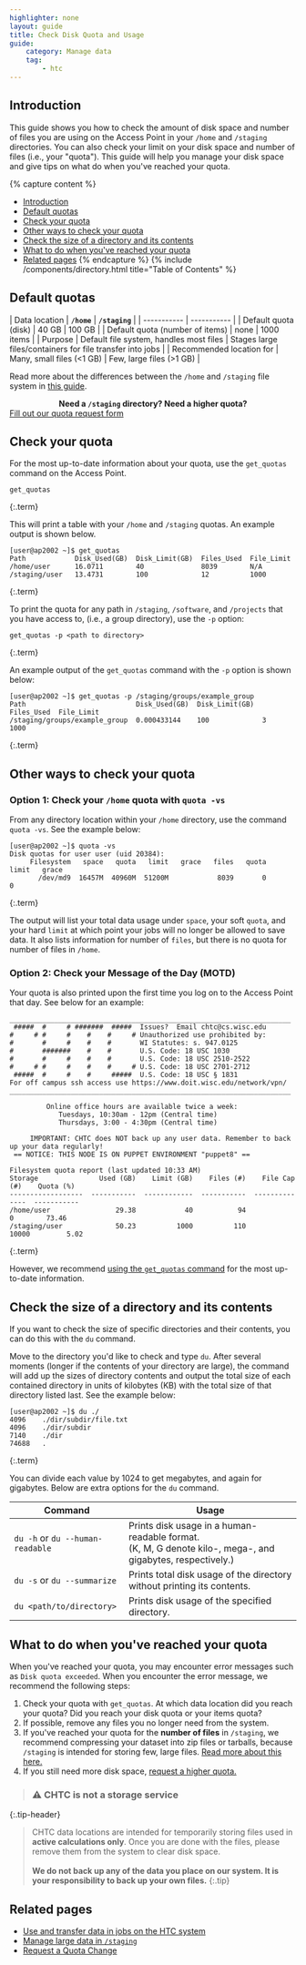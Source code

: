 ```yaml
---
highlighter: none
layout: guide
title: Check Disk Quota and Usage
guide:
    category: Manage data
    tag:
        - htc
---
```


## Introduction

This guide shows you how to check the amount of disk space and number of files you are using on the Access Point in your `/home` and `/staging` directories. You can also check your limit on your disk space and number of files (i.e., your "quota"). This guide will help you manage your disk space and give tips on what do when you've reached your quota.

{% capture content %}
- [Introduction](#introduction)
- [Default quotas](#default-quotas)
- [Check your quota](#check-your-quota)
- [Other ways to check your quota](#other-ways-to-check-your-quota)
- [Check the size of a directory and its contents](#check-the-size-of-a-directory-and-its-contents)
- [What to do when you've reached your quota](#what-to-do-when-youve-reached-your-quota)
- [Related pages](#related-pages)
{% endcapture %}
{% include /components/directory.html title="Table of Contents" %}

## Default quotas

| Data location | **`/home`** |  **`/staging`** |
| ----------- | ----------- |
| Default quota (disk) | 40 GB | 100 GB |
| Default quota (number of items) | none | 1000 items |
| Purpose | Default file system, handles most files | Stages large files/containers for file transfer into jobs |
| Recommended location for | Many, small files (<1 GB) | Few, large files (>1 GB) | 

Read more about the differences between the `/home` and `/staging` file system in [this guide](htc-job-file-transfer#data-storage-locations).

<p style="text-align: center; margin-bottom: 0; font-weight: bold;">Need a <code>/staging</code> directory? Need a higher quota?</p>
<div class="d-flex mb-3">
	<div class="p-3 m-auto">
		<a class="btn btn-primary" style="text-align: center" href="quota-request">Fill out our quota request form</a>
	</div>
</div>

## Check your quota

For the most up-to-date information about your quota, use the `get_quotas` command on the Access Point.
```
get_quotas
```
{:.term}

This will print a table with your `/home` and `/staging` quotas. An example output is shown below.

```
[user@ap2002 ~]$ get_quotas
Path            Disk_Used(GB)  Disk_Limit(GB)  Files_Used  File_Limit
/home/user      16.0711        40              8039        N/A
/staging/user   13.4731        100             12          1000
```
{:.term}

To print the quota for any path in `/staging`, `/software`, and `/projects` that you have access to, (i.e., a group directory), use the `-p` option:

```
get_quotas -p <path to directory>
```
{:.term}

An example output of the `get_quotas` command with the `-p` option is shown below:

```
[user@ap2002 ~]$ get_quotas -p /staging/groups/example_group
Path                           Disk_Used(GB)  Disk_Limit(GB)  Files_Used  File_Limit
/staging/groups/example_group  0.000433144    100             3           1000
```
{:.term}

## Other ways to check your quota

### Option 1: Check your `/home` quota with `quota -vs`

From any directory location within your `/home` directory, use the command
`quota -vs`. See the example below:

``` 
[user@ap2002 ~]$ quota -vs
Disk quotas for user user (uid 20384): 
     Filesystem   space   quota   limit   grace   files   quota   limit   grace
       /dev/md9  16457M  40960M  51200M            8039       0       0      
```
{:.term}

The output will list your total data usage under `space`, your soft
`quota`, and your hard `limit` at which point your jobs will no longer
be allowed to save data. It also lists information for number of `files`, but
there is no quota for number of files in `/home`.

### Option 2: Check your Message of the Day (MOTD)

Your quota is also printed upon the first time you log on to the Access Point that day. See below for an example:

```
_____________________________________________________________________
 #####  #     # #######  #####  Issues?  Email chtc@cs.wisc.edu
#     # #     #    #    #     # Unauthorized use prohibited by:
#       #     #    #    #       WI Statutes: s. 947.0125
#       #######    #    #       U.S. Code: 18 USC 1030
#       #     #    #    #       U.S. Code: 18 USC 2510-2522
#     # #     #    #    #     # U.S. Code: 18 USC 2701-2712
 #####  #     #    #     #####  U.S. Code: 18 USC § 1831
For off campus ssh access use https://www.doit.wisc.edu/network/vpn/
_____________________________________________________________________

         Online office hours are available twice a week:
            Tuesdays, 10:30am - 12pm (Central time)
            Thursdays, 3:00 - 4:30pm (Central time)

     IMPORTANT: CHTC does NOT back up any user data. Remember to back up your data regularly!
 == NOTICE: THIS NODE IS ON PUPPET ENVIRONMENT "puppet8" ==

Filesystem quota report (last updated 10:33 AM)
Storage               Used (GB)    Limit (GB)    Files (#)    File Cap (#)    Quota (%)
------------------  -----------  ------------  -----------  --------------  -----------
/home/user                29.38            40           94               0        73.46
/staging/user             50.23          1000          110           10000         5.02
```
{:.term}

However, we recommend [using the `get_quotas` command](#check-your-quota) for the most up-to-date information.

## Check the size of a directory and its contents

If you want to check the size of specific directories and their contents, you can do this with the `du` command.

Move to the directory you'd like to check and type `du`. After several
moments (longer if the contents of your directory are large), the command
will add up the sizes of directory contents and output the total size of
each contained directory in units of kilobytes (KB) with the total size of
that directory listed last. See the example below:

``` 
[user@ap2002 ~]$ du ./
4096    ./dir/subdir/file.txt
4096    ./dir/subdir
7140    ./dir
74688   .
```
{:.term}

You can divide each value by 1024 to get megabytes, and again for gigabytes. Below are extra options for the `du` command.

| Command | Usage |
| --- | --- |
| `du -h` or `du --human-readable` | Prints disk usage in a human-readable format.<br>(K, M, G denote kilo-, mega-, and gigabytes, respectively.)
| `du -s` or `du --summarize` | Prints total disk usage of the directory without printing its contents. |
| `du <path/to/directory>` | Prints disk usage of the specified directory. |

## What to do when you've reached your quota

When you've reached your quota, you may encounter error messages such as `Disk quota exceeded`. When you encounter the error message, we recommend the following steps:

1. Check your quota with `get_quotas`. At which data location did you reach your quota? Did you reach your disk quota or your items quota?
1. If possible, remove any files you no longer need from the system.
1. If you've reached your quota for the **number of files** in `/staging`, we recommend compressing your dataset into zip files or tarballs, because `/staging` is intended for storing few, large files. [Read more about this here.](file-avail-largedata#reduce-file-counts)
1. If you still need more disk space, [request a higher quota.](quota-request)

> ### ⚠️ CHTC is not a storage service
{:.tip-header}

> CHTC data locations are intended for temporarily storing files used in **active calculations only**. Once you are done with the files, please remove them from the system to clear disk space.<br><br>
> **We do not back up any of the data you place on our system. It is your responsibility to back up your own files.**
{:.tip}

## Related pages

* [Use and transfer data in jobs on the HTC system](htc-job-file-transfer)
* [Manage large data in `/staging`](file-avail-largedata)
* [Request a Quota Change](quota-request)